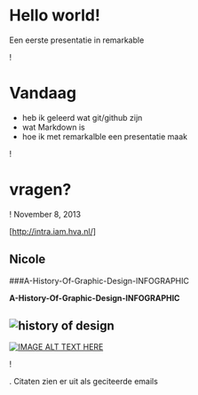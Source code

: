 # Hello world!
Een eerste presentatie in remarkable




!



# Vandaag


- heb ik geleerd wat git/github zijn
- wat Markdown is
- hoe ik met remarkalble een presentatie maak




!

# vragen?

!
November 8, 2013

[http://intra.iam.hva.nl/]

## Nicole
###A-History-Of-Graphic-Design-INFOGRAPHIC

**A-History-Of-Graphic-Design-INFOGRAPHIC**


## ![history of design](http://www.visualinformation.info/wp-content/uploads/2012/01/A-History-Of-Graphic-Design-INFOGRAPHIC1.jpg)

[![IMAGE ALT TEXT HERE](http://img.youtube.com/vi/YOUTUBE_VIDEO_ID_HERE/0.jpg)](http://www.youtube.com/watch?v=NtGZuFt0YXc)



!

. Citaten zien er uit als geciteerde emails

